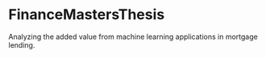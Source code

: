 # FinanceMastersThesis
Analyzing the added value from machine learning applications in mortgage lending.
